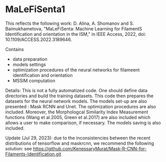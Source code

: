 # MaLeFiSenta1
This reflects the following work:
D. Alina, A. Shomanov and S. Baimukhametova, "MaLeFiSenta: Machine Learning for FilamentS Identification and orientation in the ISM," in IEEE Access, 2022, doi: 10.1109/ACCESS.2022.3189646.

Contains 
- data preparation
- models settings 
- optimization procedures of the neural networks for filameent identification and orientation
- MSSIM computation

Details:
This is not a fully automatized code. 
One should define data directories and build the training datasets.
This code then prepares the datasets for the neural network models.
The models set-up are also presented : Mask RCNN and Unet.
The optimization procedures are also included.
Moreover, the Morphologcal Similarity Index Measurement functions (Wang et al.2005, Green et al.2017) are also included which allows a user to make comparison, if necessary.
The models saving is also included.

Update (Jul 29, 2023):
due to the inconsistencies between the recent distributions of tensorflow and maskrcnn, we recommend the following solution: see  https://github.com/KenessaryMurat/Mask-R-CNN-for-Filaments-Identification.git
